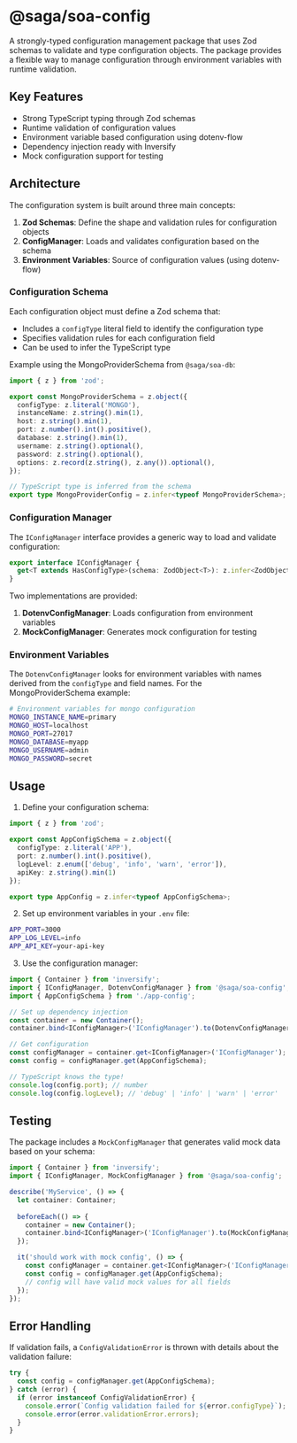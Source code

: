 # @saga/soa-config

A strongly-typed configuration management package that uses Zod schemas to validate and type configuration objects. The package provides a flexible way to manage configuration through environment variables with runtime validation.

## Key Features

- Strong TypeScript typing through Zod schemas
- Runtime validation of configuration values
- Environment variable based configuration using dotenv-flow
- Dependency injection ready with Inversify
- Mock configuration support for testing

## Architecture

The configuration system is built around three main concepts:

1. **Zod Schemas**: Define the shape and validation rules for configuration objects
2. **ConfigManager**: Loads and validates configuration based on the schema
3. **Environment Variables**: Source of configuration values (using dotenv-flow)

### Configuration Schema

Each configuration object must define a Zod schema that:
- Includes a `configType` literal field to identify the configuration type
- Specifies validation rules for each configuration field
- Can be used to infer the TypeScript type

Example using the MongoProviderSchema from `@saga/soa-db`:

```typescript
import { z } from 'zod';

export const MongoProviderSchema = z.object({
  configType: z.literal('MONGO'),
  instanceName: z.string().min(1),
  host: z.string().min(1),
  port: z.number().int().positive(),
  database: z.string().min(1),
  username: z.string().optional(),
  password: z.string().optional(),
  options: z.record(z.string(), z.any()).optional(),
});

// TypeScript type is inferred from the schema
export type MongoProviderConfig = z.infer<typeof MongoProviderSchema>;
```

### Configuration Manager

The `IConfigManager` interface provides a generic way to load and validate configuration:

```typescript
export interface IConfigManager {
  get<T extends HasConfigType>(schema: ZodObject<T>): z.infer<ZodObject<T>>;
}
```

Two implementations are provided:

1. **DotenvConfigManager**: Loads configuration from environment variables
2. **MockConfigManager**: Generates mock configuration for testing

### Environment Variables

The `DotenvConfigManager` looks for environment variables with names derived from the `configType` and field names. For the MongoProviderSchema example:

```bash
# Environment variables for mongo configuration
MONGO_INSTANCE_NAME=primary
MONGO_HOST=localhost
MONGO_PORT=27017
MONGO_DATABASE=myapp
MONGO_USERNAME=admin
MONGO_PASSWORD=secret
```

## Usage

1. Define your configuration schema:

```typescript
import { z } from 'zod';

export const AppConfigSchema = z.object({
  configType: z.literal('APP'),
  port: z.number().int().positive(),
  logLevel: z.enum(['debug', 'info', 'warn', 'error']),
  apiKey: z.string().min(1)
});

export type AppConfig = z.infer<typeof AppConfigSchema>;
```

2. Set up environment variables in your `.env` file:

```bash
APP_PORT=3000
APP_LOG_LEVEL=info
APP_API_KEY=your-api-key
```

3. Use the configuration manager:

```typescript
import { Container } from 'inversify';
import { IConfigManager, DotenvConfigManager } from '@saga/soa-config';
import { AppConfigSchema } from './app-config';

// Set up dependency injection
const container = new Container();
container.bind<IConfigManager>('IConfigManager').to(DotenvConfigManager);

// Get configuration
const configManager = container.get<IConfigManager>('IConfigManager');
const config = configManager.get(AppConfigSchema);

// TypeScript knows the type!
console.log(config.port); // number
console.log(config.logLevel); // 'debug' | 'info' | 'warn' | 'error'
```

## Testing

The package includes a `MockConfigManager` that generates valid mock data based on your schema:

```typescript
import { Container } from 'inversify';
import { IConfigManager, MockConfigManager } from '@saga/soa-config';

describe('MyService', () => {
  let container: Container;
  
  beforeEach(() => {
    container = new Container();
    container.bind<IConfigManager>('IConfigManager').to(MockConfigManager);
  });

  it('should work with mock config', () => {
    const configManager = container.get<IConfigManager>('IConfigManager');
    const config = configManager.get(AppConfigSchema);
    // config will have valid mock values for all fields
  });
});
```

## Error Handling

If validation fails, a `ConfigValidationError` is thrown with details about the validation failure:

```typescript
try {
  const config = configManager.get(AppConfigSchema);
} catch (error) {
  if (error instanceof ConfigValidationError) {
    console.error(`Config validation failed for ${error.configType}`);
    console.error(error.validationError.errors);
  }
}
```